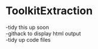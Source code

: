 # ToolkitExtraction  
  
-tidy this up soon  
-githack to display html output  
-tidy up code files  

